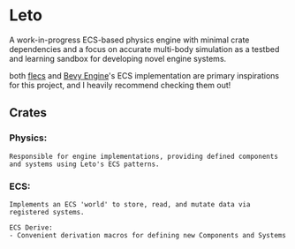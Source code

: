 # Leto
A work-in-progress ECS-based physics engine with minimal crate dependencies and a focus on accurate multi-body simulation as a testbed and learning sandbox for developing novel engine systems.

both [flecs](https://github.com/SanderMertens/flecs) and [Bevy Engine](https://github.com/bevyengine/bevy)'s ECS implementation are primary inspirations for this project, and I heavily recommend checking them out!

## Crates
### Physics:
    Responsible for engine implementations, providing defined components and systems using Leto's ECS patterns.
### ECS:
    Implements an ECS 'world' to store, read, and mutate data via registered systems.

    ECS Derive: 
    - Convenient derivation macros for defining new Components and Systems